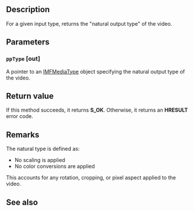 ## Description

For a given input type, returns the "natural output type" of the video.

## Parameters

### `ppType` [out]

A pointer to an [IMFMediaType](https://learn.microsoft.com/windows/win32/api/mfobjects/nn-mfobjects-imfmediatype) object specifying the natural output type of the video.

## Return value

If this method succeeds, it returns **S_OK**. Otherwise, it returns an **HRESULT** error code.

## Remarks

The natural type is defined as:

* No scaling is applied
* No color conversions are applied

This accounts for any rotation, cropping, or pixel aspect applied to the video.

## See also